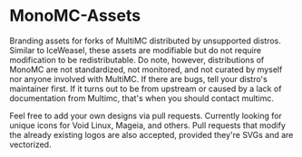# MonoMC-Assets
Branding assets for forks of MultiMC distributed by unsupported distros. Similar to IceWeasel, these assets are modifiable but do not require modification to be redistributable. Do note, however, distributions of MonoMC are not standardized, not monitored, and not curated by myself nor anyone involved with MultiMC. If there are bugs, tell your distro's maintainer first. If it turns out to be from upstream or caused by a lack of documentation from Multimc, that's when you should contact multimc.

Feel free to add your own designs via pull requests. Currently looking for unique icons for Void Linux, Mageia, and others. Pull requests that modify the already existing logos are also accepted, provided they're SVGs and are vectorized.
